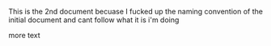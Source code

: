 This is the 2nd document becuase I fucked up the naming convention of the initial document and cant follow what it is i'm doing
 
more text
